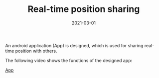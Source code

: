 ﻿---
title: "Real-time position sharing"
collection: Application
type: "Application"
permalink: /talks/2014-03-01-talk-3
venue: "Xi'an Jiaotong-Liverpool University"
date: 2021-03-01
location: "Suzhou, China"
---

An android application (App) is designed, which is used for sharing real-time position with others.

The following video shows the functions of the designed app:

[App](https://drive.google.com/file/d/1YWiFQCBPi4qLiThqvDnecJnMT1Mq4wmi/view?usp=sharing)

